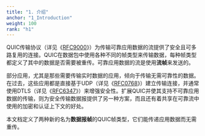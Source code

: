 ```yaml
---
title: "1. 介绍"
anchor: "1_Introduction"
weight: 100
rank: "h1"
---
```


QUIC传输协议（详见《[RFC9000]()》）为传输可靠应用数据的流提供了安全且可多路复用的连接。QUIC在数据包中使用各种不同的帧类型来传输数据，每种帧类型都定义了其中的数据是否需要被重传。可靠应用数据的流是使用**流帧**来发送的。

部分应用，尤其是那些需要传输实时数据的应用，倾向于传输无需可靠性的数据。在过去，这些应用都是直接基于UDP（详见《[RFC0768]()》）建立传输连接，并通常使用DTLS（详见《[RFC6347]()》）来增强安全性。扩展QUIC并使其支持不可靠应用数据的传输，则为安全传输数据报提供了另一种方案，而且还有着共享在可靠流中使用的加密和认证上下文的好处。

本文档定义了两种新的名为**数据报帧**的QUIC帧类型，它们能传递应用数据而无需重传。
